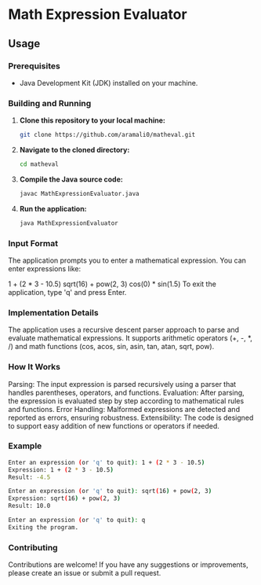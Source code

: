 # Math Expression Evaluator

## Usage

### Prerequisites

- Java Development Kit (JDK) installed on your machine.

### Building and Running

1. **Clone this repository to your local machine:**
   ```bash
   git clone https://github.com/aramali0/matheval.git
   ```
2. **Navigate to the cloned directory:**
   ```bash
   cd matheval
   ```
3. **Compile the Java source code:**
   ```bash
   javac MathExpressionEvaluator.java
   ```
4. **Run the application:**
   ```bash
   java MathExpressionEvaluator
   ```
### Input Format
The application prompts you to enter a mathematical expression. You can enter expressions like:

1 + (2 * 3 - 10.5)
sqrt(16) + pow(2, 3)
cos(0) * sin(1.5)
To exit the application, type 'q' and press Enter.

### Implementation Details
The application uses a recursive descent parser approach to parse and evaluate mathematical expressions. It supports arithmetic operators (+, -, *, /) and math functions (cos, acos, sin, asin, tan, atan, sqrt, pow).

### How It Works
Parsing: The input expression is parsed recursively using a parser that handles parentheses, operators, and functions.
Evaluation: After parsing, the expression is evaluated step by step according to mathematical rules and functions.
Error Handling: Malformed expressions are detected and reported as errors, ensuring robustness.
Extensibility: The code is designed to support easy addition of new functions or operators if needed.
### Example
 ```bash
Enter an expression (or 'q' to quit): 1 + (2 * 3 - 10.5)
Expression: 1 + (2 * 3 - 10.5)
Result: -4.5

Enter an expression (or 'q' to quit): sqrt(16) + pow(2, 3)
Expression: sqrt(16) + pow(2, 3)
Result: 10.0

Enter an expression (or 'q' to quit): q
Exiting the program.
```

### Contributing
Contributions are welcome! If you have any suggestions or improvements, please create an issue or submit a pull request.
